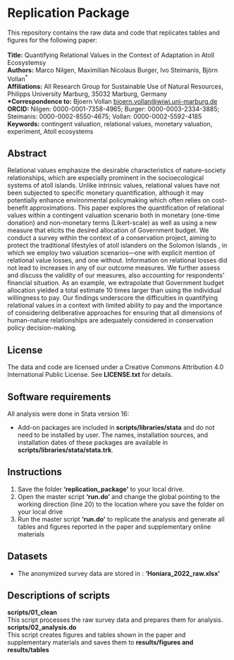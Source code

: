 # Replication Package
This repository contains the raw data and code that replicates tables and figures for the following paper: <br><br>
__Title:__ Quantifying Relational Values in the Context of Adaptation in Atoll Ecosystemsy <br>
__Authors:__ Marco Nilgen, Maximilian Nicolaus Burger, Ivo Steimanis, Björn Vollan<sup>*</sup> <br>
__Affiliations:__ All Research Group for Sustainable Use of Natural Resources, Philipps University Marburg, 35032 Marburg, Germany  <br>
__*Correspondence to:__ Bjoern Vollan bjoern.vollan@wiwi.uni-marburg.de <br>
__ORCID:__ Nilgen: 0000-0001-7358-4965; Burger: 0000-0003-2334-3885; Steimanis: 0000-0002-8550-4675; Vollan: 0000-0002-5592-4185 <br>
__Keywords:__ contingent valuation, relational values, monetary valuation, experiment, Atoll ecosystems <br>

## Abstract
Relational values emphasize the desirable characteristics of nature-society relationships, which are especially prominent in the socioecological systems of atoll islands. Unlike intrinsic values, relational values have not been subjected to specific monetary quantification, although it may potentially enhance environmental policymaking which often relies on cost-benefit approximations. This paper explores the quantification of relational values within a contingent valuation scenario both in monetary (one-time donation) and non-monetary terms (Likert-scale) as well as using a new measure that elicits the desired allocation of Government budget. We conduct a survey within the context of a conservation project, aiming to protect the traditional lifestyles of atoll islanders on the Solomon Islands  , in which we employ two valuation scenarios—one with explicit mention of relational value losses, and one without. Information on relational losses did not lead to increases in any of our outcome measures. We further assess and discuss the validity of our measures, also accounting for respondents’ financial situation. As an example, we extrapolate that Government budget allocation yielded a total estimate 10 times larger than using the individual willingness to pay. Our findings underscore the difficulties in quantifying relational values in a context with limited ability to pay and the importance of considering deliberative approaches for ensuring that all dimensions of human-nature relationships are adequately considered in conservation policy decision-making.
## License
The data and code are licensed under a Creative Commons Attribution 4.0 International Public License. See __LICENSE.txt__ for details.

## Software requirements
All analysis were done in Stata version 16:
- Add-on packages are included in __scripts/libraries/stata__ and do not need to be installed by user. The names, installation sources, and installation dates of these packages are available in __scripts/libraries/stata/stata.trk__.

## Instructions
1.	Save the folder __‘replication_package’__ to your local drive.
2.	Open the master script __‘run.do’__ and change the global pointing to the working direction (line 20) to the location where you save the folder on your local drive 
3.	Run the master script __‘run.do’__  to replicate the analysis and generate all tables and figures reported in the paper and supplementary online materials

## Datasets
- The anonymized survey data are stored in : __‘Honiara_2022_raw.xlsx’__

## Descriptions of scripts
__scripts/01_clean__ <br>
This script processes the raw survey data and prepares them for analysis. <br>
__scripts/02_analysis.do__ <br>
This script creates figures and tables shown in the paper and supplementary materials and saves them to __results/figures and results/tables__ <br>





